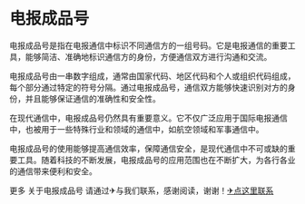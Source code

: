 # 电报成品号

电报成品号是指在电报通信中标识不同通信方的一组号码。它是电报通信的重要工具，能够简洁、准确地标识通信方的身份，方便通信双方进行沟通和交流。

电报成品号由一串数字组成，通常由国家代码、地区代码和个人或组织代码组成，每个部分通过特定的符号分隔。通过电报成品号，通信双方能够快速识别对方的身份，并且能够保证通信的准确性和安全性。

在现代通信中，电报成品号仍然具有重要意义。它不仅广泛应用于国际电报通信中，也被用于一些特殊行业和领域的通信中，如航空领域和军事通信中。

电报成品号的使用能够提高通信效率，保障通信安全，是现代通信中不可或缺的重要工具。随着科技的不断发展，电报成品号的应用范围也在不断扩大，为各行各业的通信带来便利和安全。

更多 关于电报成品号 请通过✈与我们联系，感谢阅读，谢谢！[✈点这里联系](https://w.k02.cc)